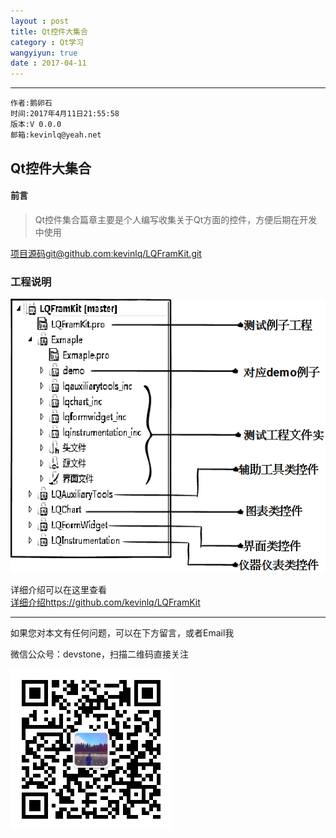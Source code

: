 ```yaml
---
layout : post
title: Qt控件大集合
category : Qt学习
wangyiyun: true
date : 2017-04-11
---
```


******

    作者:鹅卵石
    时间:2017年4月11日21:55:58
    版本:V 0.0.0
    邮箱:kevinlq@yeah.net

<!-- more -->

##  Qt控件大集合

#### 前言
> Qt控件集合篇章主要是个人编写收集关于Qt方面的控件，方便后期在开发中使用

[项目源码git@github.com:kevinlq/LQFramKit.git](git@github.com:kevinlq/LQFramKit.git)    

### 工程说明
![工程结构](/res/img/blog/Qt学习/project_frame.png)


详细介绍可以在这里查看   
[详细介绍https://github.com/kevinlq/LQFramKit](https://github.com/kevinlq/LQFramKit)

---

如果您对本文有任何问题，可以在下方留言，或者Email我 

微信公众号：devstone，扫描二维码直接关注

![](/res/img/blog/qrcode_for_devstone.jpg)